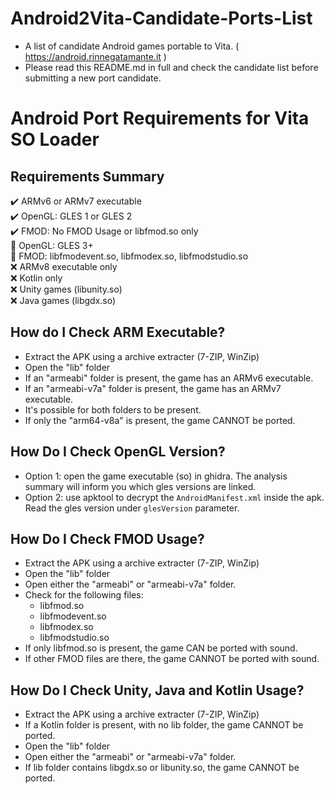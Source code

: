 # Android2Vita-Candidate-Ports-List
- A list of candidate Android games portable to Vita. ( https://android.rinnegatamante.it )
- Please read this README.md in full and check the candidate list before submitting a new port candidate. 
# Android Port Requirements for Vita SO Loader 
## Requirements Summary
✔️ ARMv6 or ARMv7 executable\
✔️ OpenGL: GLES 1 or GLES 2\
✔️ FMOD: No FMOD Usage or libfmod.so only\
🔶 OpenGL: GLES 3+\
🔶 FMOD: libfmodevent.so, libfmodex.so, libfmodstudio.so\
❌ ARMv8 executable only\
❌ Kotlin only\
❌ Unity games (libunity.so)\
❌ Java games (libgdx.so)
## How do I Check ARM Executable?
- Extract the APK using a archive extracter (7-ZIP, WinZip)
- Open the "lib" folder 
- If an "armeabi" folder is present, the game has an ARMv6 executable. 
- If an "armeabi-v7a" folder is present, the game has an ARMv7 executable. 
- It's possible for both folders to be present. 
- If only the "arm64-v8a" is present, the game CANNOT be ported. 
## How Do I Check OpenGL Version?
- Option 1: open the game executable (so) in ghidra. The analysis summary will inform you which gles versions are linked. 
- Option 2: use apktool to decrypt the `AndroidManifest.xml` inside the apk. Read the gles version under `glesVersion` parameter. 
## How Do I Check FMOD Usage?
- Extract the APK using a archive extracter (7-ZIP, WinZip)
- Open the "lib" folder 
- Open either the "armeabi" or "armeabi-v7a" folder. 
- Check for the following files: 
  - libfmod.so
  - libfmodevent.so
  - libfmodex.so
  - libfmodstudio.so
- If only libfmod.so is present, the game CAN be ported with sound. 
- If other FMOD files are there, the game CANNOT be ported with sound.  
## How Do I Check Unity, Java and Kotlin Usage?
- Extract the APK using a archive extracter (7-ZIP, WinZip)
- If a Kotlin folder is present, with no lib folder, the game CANNOT be ported. 
- Open the "lib" folder 
- Open either the "armeabi" or "armeabi-v7a" folder. 
- If lib folder contains libgdx.so or libunity.so, the game CANNOT be ported. 
